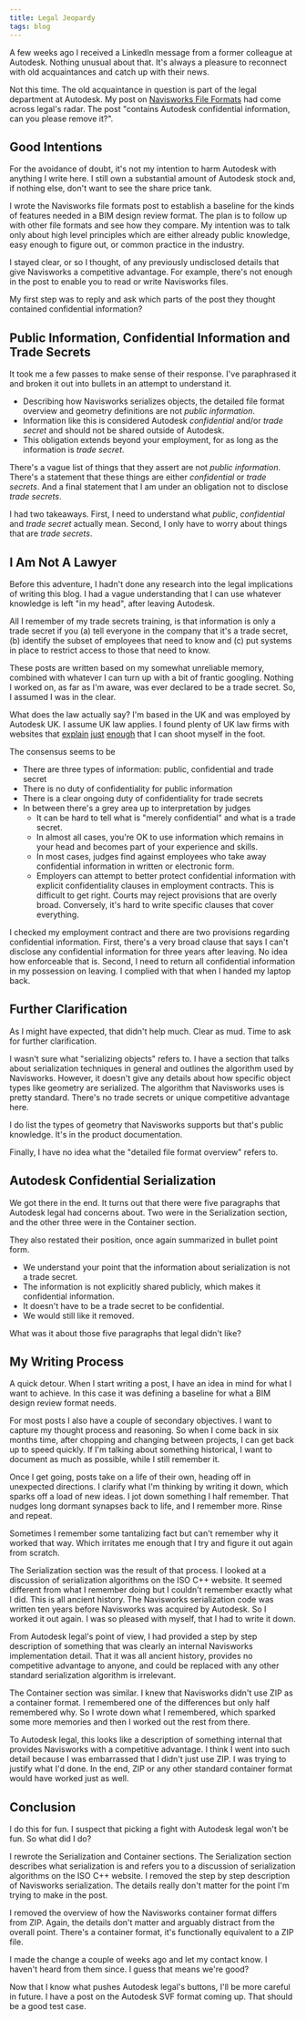 ```yaml
---
title: Legal Jeopardy
tags: blog
---
```


A few weeks ago I received a LinkedIn message from a former colleague at Autodesk. Nothing unusual about that. It's always a pleasure to reconnect with old acquaintances and catch up with their news. 

Not this time. The old acquaintance in question is part of the legal department at Autodesk. My post on [Navisworks File Formats](/_posts/2023-10-30-navisworks-file-formats.md) had come across legal's radar. The post "contains Autodesk confidential information, can you please remove it?".

## Good Intentions

For the avoidance of doubt, it's not my intention to harm Autodesk with anything I write here. I still own a substantial amount of Autodesk stock and, if nothing else, don't want to see the share price tank. 

I wrote the Navisworks file formats post to establish a baseline for the kinds of features needed in a BIM design review format. The plan is to follow up with other file formats and see how they compare. My intention was to talk only about high level principles which are either already public knowledge, easy enough to figure out, or common practice in the industry. 

I stayed clear, or so I thought, of any previously undisclosed details that give Navisworks a competitive advantage. For example, there's not enough in the post to enable you to read or write Navisworks files. 

My first step was to reply and ask which parts of the post they thought contained confidential information?

## Public Information, Confidential Information and Trade Secrets

It took me a few passes to make sense of their response. I've paraphrased it and broken it out into bullets in an attempt to understand it. 

* Describing how Navisworks serializes objects, the detailed file format overview and geometry definitions are not *public information*.
* Information like this is considered Autodesk *confidential* and/or *trade secret* and should not be shared outside of Autodesk.
* This obligation extends beyond your employment, for as long as the information is *trade secret*.

There's a vague list of things that they assert are not *public information*. There's a statement that these things are either *confidential* or *trade secrets*. And a final statement that I am under an obligation not to disclose *trade secrets*.

I had two takeaways. First, I need to understand what *public*, *confidential* and *trade secret* actually mean. Second, I only have to worry about things that are *trade secrets*.

## I Am Not A Lawyer

Before this adventure, I hadn't done any research into the legal implications of writing this blog. I had a vague understanding that I can use whatever knowledge is left "in my head", after leaving Autodesk. 

All I remember of my trade secrets training, is that information is only a trade secret if you (a) tell everyone in the company that it's a trade secret, (b) identify the subset of employees that need to know and (c) put systems in place to restrict access to those that need to know. 

These posts are written based on my somewhat unreliable memory, combined with whatever I can turn up with a bit of frantic googling. Nothing I worked on, as far as I'm aware, was ever declared to be a trade secret. So, I assumed I was in the clear.

What does the law actually say? I'm based in the UK and was employed by Autodesk UK. I assume UK law applies. I found plenty of UK law firms with websites that [explain](https://www.gannons.co.uk/insights/duty-confidentiality-employment/) [just](https://www.cooley.com/news/insight/2023/2023-07-05-what-employers-should-know-about-protecting-confidential-information-in-england) [enough](https://www.womblebonddickinson.com/uk/insights/articles-and-briefings/can-former-employees-take-your-confidential-information-their-new) that I can shoot myself in the foot.

The consensus seems to be
* There are three types of information: public, confidential and trade secret
* There is no duty of confidentiality for public information
* There is a clear ongoing duty of confidentiality for trade secrets
* In between there's a grey area up to interpretation by judges
    * It can be hard to tell what is "merely confidential" and what is a trade secret. 
    * In almost all cases, you're OK to use information which remains in your head and becomes part of your experience and skills.
    * In most cases, judges find against employees who take away confidential information in written or electronic form. 
    * Employers can attempt to better protect confidential information with explicit confidentiality clauses in employment contracts. This is difficult to get right. Courts may reject provisions that are overly broad. Conversely, it's hard to write specific clauses that cover everything.

I checked my employment contract and there are two provisions regarding confidential information. First, there's a very broad clause that says I can't disclose any confidential information for three years after leaving. No idea how enforceable that is. Second, I need to return all confidential information in my possession on leaving. I complied with that when I handed my laptop back.

## Further Clarification

As I might have expected, that didn't help much. Clear as mud. Time to ask for further clarification.

I wasn't sure what "serializing objects" refers to. I have a section that talks about serialization techniques in general and outlines the algorithm used by Navisworks. However, it doesn't give any details about how specific object types like geometry are serialized. The algorithm that Navisworks uses is pretty standard. There's no trade secrets or unique competitive advantage here.

I do list the types of geometry that Navisworks supports but that's public knowledge. It's in the product documentation.

Finally, I have no idea what the "detailed file format overview" refers to.

## Autodesk Confidential Serialization
 
We got there in the end. It turns out that there were five paragraphs that Autodesk legal had concerns about. Two were in the Serialization section, and the other three were in the Container section. 

They also restated their position, once again summarized in bullet point form.
* We understand your point that the information about serialization is not a trade secret.
* The information is not explicitly shared publicly, which makes it confidential information.
* It doesn't have to be a trade secret to be confidential.
* We would still like it removed.

What was it about those five paragraphs that legal didn't like?

## My Writing Process

A quick detour. When I start writing a post, I have an idea in mind for what I want to achieve. In this case it was defining a baseline for what a BIM design review format needs. 

For most posts I also have a couple of secondary objectives. I want to capture my thought process and reasoning. So when I come back in six months time, after chopping and changing between projects, I can get back up to speed quickly. If I'm talking about something historical, I want to document as much as possible, while I still remember it.

Once I get going, posts take on a life of their own, heading off in unexpected directions. I clarify what I'm thinking by writing it down, which sparks off a load of new ideas. I jot down something I half remember. That nudges long dormant synapses back to life, and I remember more. Rinse and repeat. 

Sometimes I remember some tantalizing fact but can't remember why it worked that way. Which irritates me enough that I try and figure it out again from scratch. 

The Serialization section was the result of that process. I looked at a discussion of serialization algorithms on the ISO C++ website. It seemed different from what I remember doing but I couldn't remember exactly what I did. This is all ancient history. The Navisworks serialization code was written ten years before Navisworks was acquired by Autodesk. So I worked it out again. I was so pleased with myself, that I had to write it down.

From Autodesk legal's point of view, I had provided a step by step description of something that was clearly an internal Navisworks implementation detail. That it was all ancient history, provides no competitive advantage to anyone, and could be replaced with any other standard serialization algorithm is irrelevant.

The Container section was similar. I knew that Navisworks didn't use ZIP as a container format. I remembered one of the differences but only half remembered why. So I wrote down what I remembered, which sparked some more memories and then I worked out the rest from there. 

To Autodesk legal, this looks like a description of something internal that provides Navisworks with a competitive advantage. I think I went into such detail because I was embarrassed that I didn't just use ZIP. I was trying to justify what I'd done. In the end, ZIP or any other standard container format would have worked just as well. 

## Conclusion

I do this for fun. I suspect that picking a fight with Autodesk legal won't be fun. So what did I do?

I rewrote the Serialization and Container sections. The Serialization section describes what serialization is and refers you to a discussion of serialization algorithms on the ISO C++ website. I removed the step by step description of Navisworks serialization. The details really don't matter for the point I'm trying to make in the post.

I removed the overview of how the Navisworks container format differs from ZIP. Again, the details don't matter and arguably distract from the overall point. There's a container format, it's functionally equivalent to a ZIP file. 

I made the change a couple of weeks ago and let my contact know. I haven't heard from them since. I guess that means we're good?

Now that I know what pushes Autodesk legal's buttons, I'll be more careful in future. I have a post on the Autodesk SVF format coming up. That should be a good test case.

